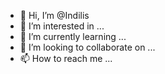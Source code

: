 - 👋 Hi, I’m @Indilis
- 👀 I’m interested in ...
- 🌱 I’m currently learning ...
- 💞️ I’m looking to collaborate on ...
- 📫 How to reach me ...

<!---
Indilis/Indilis is a ✨ special ✨ repository because its `README.md` (this file) appears on your GitHub profile.
You can click the Preview link to take a look at your changes.
--->
